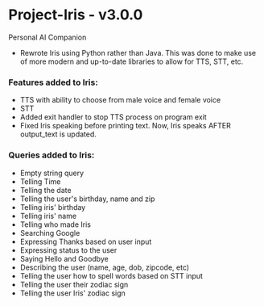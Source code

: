 # Project-Iris - v3.0.0
Personal AI Companion 
- Rewrote Iris using Python rather than Java. This was done to make use of more modern and up-to-date libraries to allow for TTS, STT, etc.
### Features added to Iris:
- TTS with ability to choose from male voice and female voice
- STT
- Added exit handler to stop TTS process on program exit
- Fixed Iris speaking before printing text. Now, Iris speaks AFTER output_text is updated.
### Queries added to Iris:
- Empty string query
- Telling Time
- Telling the date
- Telling the user's birthday, name and zip
- Telling iris' birthday
- Telling iris' name
- Telling who made Iris
- Searching Google
- Expressing Thanks based on user input
- Expressing status to the user
- Saying Hello and Goodbye
- Describing the user (name, age, dob, zipcode, etc)
- Telling the user how to spell words based on STT input
- Telling the user their zodiac sign
- Telling the user Iris' zodiac sign
